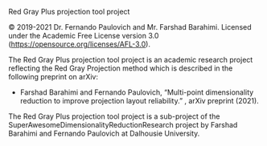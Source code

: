 Red Gray Plus projection tool project

© 2019-2021 Dr. Fernando Paulovich and Mr. Farshad Barahimi.
Licensed under the Academic Free License version 3.0 (https://opensource.org/licenses/AFL-3.0).

The Red Gray Plus projection tool project is an academic research project reflecting the Red Gray Projection method which is described in the following preprint on arXiv:
 * Farshad Barahimi and Fernando Paulovich, “Multi-point dimensionality reduction to improve projection layout reliability.” , arXiv preprint (2021).


The Red Gray Plus projection tool project is a sub-project of the SuperAwesomeDimensionalityReductionResearch project by Farshad Barahimi and Fernando Paulovich at Dalhousie University. 